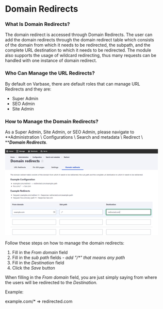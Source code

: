 # Domain Redirects

### What Is Domain Redirects?

The domain redirect is accessed through Domain Redirects. The user can add the domain redirects through the domain redirect table which consists of the domain from which it needs to be redirected, the subpath, and the complete URL destination to which it needs to be redirected. The module also supports the usage of wildcard redirecting, thus many requests can be handled with one instance of domain redirect.

### Who Can Manage the URL Redirects?

By default on Varbase, there are default roles that can manage URL Redirects and they are:

* Super Admin
* SEO Admin
* Site Admin

### How to Manage the Domain Redirects?

As a Super Admin, Site Admin, or SEO Admin, please navigate to **Administration \ Configurations \ Search and metadata \ Redirect \ **_**Domain Redirects**_.

![Managing URL redirects](<../../.gitbook/assets/image (33).png>)

Follow these steps on how to manage the domain redirects:

1. Fill in the _From domain_ field
2. Fill in the _sub path_ fields - _add "/\*" that means any path_
3. Fill in the _Destination_ field
4. Click the _Save_ button

When filling in the _From domain_ field, you are just simply saying from where the users will be redirected to the _Destination._

Example:&#x20;

example.com/\* => redirected.com
